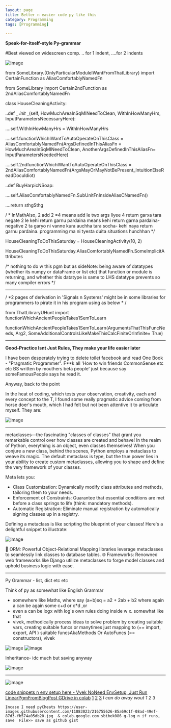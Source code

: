 ```yaml
---
layout: page
title: Better n easier code py like this
category: Programming
tags: [Programming]

---
```


**Speak-for-itself-style Py-grammar**

#Best viewed on widescreen comp. .. for 1 indent, ....for 2 indents

![image](https://github.com/sbibek086/write-the-docs/assets/11883023/5629c3b9-6051-4c98-9d15-958d9e5ea88c)


from SomeLibrary.(OnlyParticularModuleIWantFromThatLibrary) import CertainFunction as AliasComfortablyNamedFn

from SomeLibrary import Certain2ndFunction as 2ndAliasComfortablyNamedFn

class HouseCleaningActivity: 

..def _ _init_ _(self, HowMuchAreaInSqMINeedToClean, WithInHowManyHrs, InputParametersNecessaryHere):

....self.WithInHowManyHrs = WithInHowManyHrs

....self.functionWhichIWantToAutoOperateOnThisClass = AliasComfortablyNamedFn(ArgsDefinedInThisAliasFn = HowMuchAreaInSqMINeedToClean, AnotherArgsDefinedInThisAliasFn= InputParametersNeededHere)

....self.2ndfunctionWhichIWantToAutoOperateOnThisClass = 2ndAliasComfortablyNamedFn(ArgsMayOrMayNotBePresent_IntuitionElseReadDocuIdiot)


..def BuyHarpicNSoap:

....self.AliasComfortablyNamedFn.SubUnitFnInsideAliasCNamedFn()

....return sthgSthg

/ * InMathAlso, 2 add 2 =4 means add le two args liyee 4 return garxa tara negate 2 le kehi return garnu pardaina 
means kehi return garna pardaina- negative 2 ta garyo ni vanne kura auchha tara socha- kehi naya return garnu pardaina. programming ma ni tyesta duita situations hunchhan */

HouseCleaningToDoThisSaturday = HouseCleaningActivity(10, 2)

HouseCleaningToDoThisSaturday.AliasComfortablyNamedFn.SomeImplicitAttributes

/* nothing to do w this pgm but as sideNote: being aware of datatypes (whether its numpy or dataFrame or list etc) that function or module is returning, and whether this datatype is same to LHS datatype prevents so many compiler errors  */

----

/ *2 pages of derivation in 'Signals n Systems' might be in some libraries for programmers to pirate it in his program using as below * /

from ThatLibraryUHunt import functionWhichAncientPeopleTakes1SemToLearn

functionWhichAncientPeopleTakes1SemToLearn(ArgumentsThatThisFuncNeeds, Arg2, SomeAdditionalControlsLikeMakeThisCalcFiniteOrInfinite= True)

---

**Good-Practice Isnt Just Rules, They make your life easier later**

I have been desperately trying to delete toilet facebook and read One Book - "Pragmatic Programmer". F**k all 'How to win friends CommonSense etc etc BS written by mouthers beta people' just because say someFamousPeople says he read it.

Anyway, back to the point 

In the heat of coding, which tests your observation, creativity, each and every concept to the T,
I found some really pragmatic advice coming from horse doer's mouth, which I had felt but not been attentive it to articulate myself.
They are:

![image](https://github.com/user-attachments/assets/8a493c27-180c-4236-a427-201fc150e7e7)

---
metaclasses—the fascinating "classes of classes" that grant you remarkable control over how classes are created and behave!
In the realm of Python, everything is an object, even classes themselves! When you conjure a new class, behind the scenes, Python employs a metaclass to weave its magic. The default metaclass is type, but the true power lies in your ability to create custom metaclasses, allowing you to shape and define the very framework of your classes.

Meta lets you:
  -  Class Customization: Dynamically modify class attributes and methods, tailoring them to your needs.
  -  Enforcement of Constraints: Guarantee that essential conditions are met before a class springs to life (think: mandatory methods).
  -  Automatic Registration: Eliminate manual registration by automatically signing classes up in a registry.

Defining a metaclass is like scripting the blueprint of your classes! Here's a delightful snippet to illustrate:

![image](https://github.com/user-attachments/assets/146dae43-8dfc-4890-8ca5-3985856c99e7)


🔗 ORM: Powerful Object-Relational Mapping libraries leverage metaclasses to seamlessly link classes to database tables.
🌐 Frameworks: Renowned web frameworks like Django utilize metaclasses to forge model classes and uphold business logic with ease.

---
Py Grammar - list, dict etc etc

Think of py as somewhat like English Grammar 
+ somewhere like Maths, where say (a+b)sq = a2 + 2ab + b2 where again a can be again some c+d or c*d ,or
+ even a can be logx with log's own rules doing inside w x. somewhat like that
+ vivek, methodically process ideas to solve problem by creating suitable vars, creating suitable funcs or manytimes just mapping to (== import, export, API ) suitable funcsAkaMethods Or AutoFuncs (== constructors), vivek

![image](https://github.com/user-attachments/assets/4f71dbcb-2a6b-401b-a30d-da17c7a83106)
![image](https://github.com/user-attachments/assets/bdf9c537-3624-42b2-be04-2dac35a6c1e3)

Inheritance- idc much but saving anyway

![image](https://github.com/user-attachments/assets/974971eb-57cd-4dd6-9e87-b51c1abf1384)

---
![image](https://user-images.githubusercontent.com/11883023/213872814-2ddf8c01-f52a-4c92-b253-58159f9975ac.png)

[code snippets n env setup here - Vvek NoNeed EnvSetup, Just Run LinearPgmFromBlogPost GDrive in colab](https://realpython.com/linear-programming-python/) [1](https://docs.scipy.org/doc/scipy/reference/optimize.linprog-interior-point.html)  [2](https://docs.scipy.org/doc/scipy/reference/optimize.linprog-revised_simplex.html)  [3](https://docs.scipy.org/doc/scipy/reference/optimize.linprog-simplex.html)   _I can do away wout 1 2 3_

```
Incase I need pyCheats https://user-images.githubusercontent.com/11883023/216755626-85a69c1f-08ad-49ef-87d3-fb574a05db20.jpg  & colab.google.com sbibek086 g-log n if runs, save  File>> save as github gist
```



